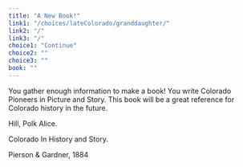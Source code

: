 ```yaml
---
title: "A New Book!"
link1: "/choices/lateColorado/granddaughter/"
link2: "/"
link3: "/"
choice1: "Continue"
choice2: ""
choice3: ""
book: ""
---
```

<span class="bold">You gather enough information to make a book! You write <span class="italic">Colorado Pioneers in Picture and Story</span>. This book will be a great reference for Colorado history in the future.</span>

Hill, Polk Alice. <p class="italic">Colorado In History and Story.</p> Pierson & Gardner, 1884
